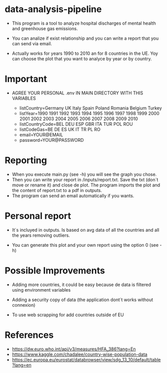 # data-analysis-pipeline

* This program is a tool to analyze hospital discharges of mental health and greenhouse gas emissions.

* You can analize if exist relationship and you can write a report that you can send via email.

* Actually works for years 1990 to 2010 an for 8 countries in the UE. Yoy can choose the plot that you want to analyce by year or by country.

# Important

* AGREE YOUR PERSONAL .env IN MAIN DIRECTORY WITH THIS VARIABLES

    * listCountry=Germany UK Italy Spain Poland Romania Belgium Turkey
    * listYear=1990 1991 1992 1993 1994 1995 1996 1997 1998 1999 2000 2001 2002 2003 2004 2005 2006 2007 2008 2009 2010
    * listCountryCode=BEL DEU ESP GBR ITA TUR POL ROU
    * listCodeGas=BE DE ES UK IT TR PL RO
    * email=YOUR@EMAIL
    * password=YOUR@PASSWORD

# Reporting

* When you execute main.py (see -h) you will see the graph you chose. 
* Then you can write your report in /inputs/report.txt. Save the txt (don´t move or rename it) and close de plot. The program imports the plot and the content of report.txt to a pdf in outputs.
* The program can send an email automatically if you wants.


# Personal report

* It´s incluyed in outputs. Is based on avg data of all the countries and all the years removing outliers.

* You can generate this plot and your own report using the option 0 (see -h)

# Possible Improvements

* Adding more countries, it could be easy because de data is filtered using environment variables

* Adding a security copy of data (the application dont´t works without connexion)

* To use web scrapping for add countries outside of EU
 

# References
* https://dw.euro.who.int/api/v3/measures/HFA_386?lang=En
* https://www.kaggle.com/chadalee/country-wise-population-data 
* https://ec.europa.eu/eurostat/databrowser/view/sdg_13_10/default/table?lang=en
